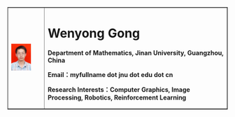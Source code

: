 <table border="1">
  <tr>
    <td width="15%">
      <img src="/gongwenyong.jpg" width="65%">      
    </td>
    <td width="75%">
      <h1>Wenyong Gong</h1>
      <p><b>Department of Mathematics, Jinan University, Guangzhou, China</b></p>
      <p><b>Email：myfullname dot jnu dot edu dot cn</b></p>
      <p><b>Research Interests：Computer Graphics, Image Processing, Robotics, Reinforcement Learning</b></p>
    </td>
  </tr>
</table>
